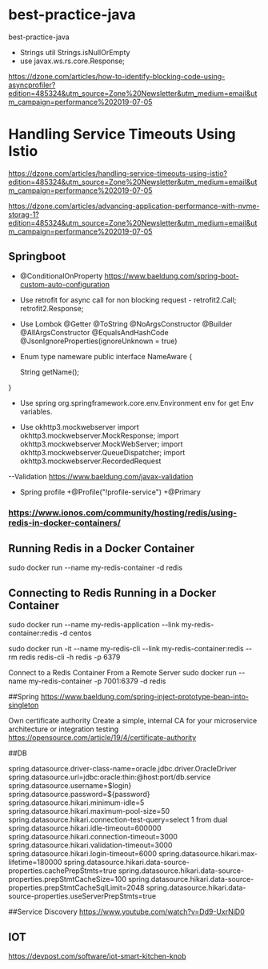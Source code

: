 # best-practice-java
best-practice-java
- Strings util Strings.isNullOrEmpty
- use javax.ws.rs.core.Response;

https://dzone.com/articles/how-to-identify-blocking-code-using-asyncprofiler?edition=485324&utm_source=Zone%20Newsletter&utm_medium=email&utm_campaign=performance%202019-07-05

# Handling Service Timeouts Using Istio
https://dzone.com/articles/handling-service-timeouts-using-istio?edition=485324&utm_source=Zone%20Newsletter&utm_medium=email&utm_campaign=performance%202019-07-05

https://dzone.com/articles/advancing-application-performance-with-nvme-storag-1?edition=485324&utm_source=Zone%20Newsletter&utm_medium=email&utm_campaign=performance%202019-07-05

## Springboot
- @ConditionalOnProperty
https://www.baeldung.com/spring-boot-custom-auto-configuration

- Use retrofit for async call for non blocking request - retrofit2.Call; retrofit2.Response;

- Use Lombok
@Getter
@ToString
@NoArgsConstructor
@Builder
@AllArgsConstructor
@EqualsAndHashCode
@JsonIgnoreProperties(ignoreUnknown = true)

- Enum type nameware 
public interface NameAware {

    String getName();

}


- Use spring org.springframework.core.env.Environment env for get Env variables.


- Use okhttp3.mockwebserver
import okhttp3.mockwebserver.MockResponse;
import okhttp3.mockwebserver.MockWebServer;
import okhttp3.mockwebserver.QueueDispatcher;
import okhttp3.mockwebserver.RecordedRequest

--Validation
https://www.baeldung.com/javax-validation

- Spring profile 
+@Profile("!profile-service")
+@Primary


### https://www.ionos.com/community/hosting/redis/using-redis-in-docker-containers/
## Running Redis in a Docker Container
sudo docker run --name my-redis-container -d redis 

## Connecting to Redis Running in a Docker Container
sudo docker run --name my-redis-application --link my-redis-container:redis -d centos

sudo docker run -it --name my-redis-cli --link my-redis-container:redis --rm redis redis-cli -h redis -p 6379

Connect to a Redis Container From a Remote Server
sudo docker run --name my-redis-container -p 7001:6379 -d redis



##Spring 
https://www.baeldung.com/spring-inject-prototype-bean-into-singleton

Own certificate authority
Create a simple, internal CA for your microservice architecture or integration testing
https://opensource.com/article/19/4/certificate-authority


##DB

spring.datasource.driver-class-name=oracle.jdbc.driver.OracleDriver
spring.datasource.url=jdbc:oracle:thin:@host:port/db.service
spring.datasource.username=$login}
spring.datasource.password=${password}
spring.datasource.hikari.minimum-idle=5
spring.datasource.hikari.maximum-pool-size=50
spring.datasource.hikari.connection-test-query=select 1 from dual
spring.datasource.hikari.idle-timeout=600000
spring.datasource.hikari.connection-timeout=3000
spring.datasource.hikari.validation-timeout=3000
spring.datasource.hikari.login-timeout=6000
spring.datasource.hikari.max-lifetime=180000
spring.datasource.hikari.data-source-properties.cachePrepStmts=true
spring.datasource.hikari.data-source-properties.prepStmtCacheSize=100
spring.datasource.hikari.data-source-properties.prepStmtCacheSqlLimit=2048
spring.datasource.hikari.data-source-properties.useServerPrepStmts=true

##Service Discovery
https://www.youtube.com/watch?v=Dd9-UxrNiD0

## IOT
https://devpost.com/software/iot-smart-kitchen-knob
